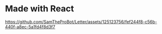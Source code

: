 # Made with React


https://github.com/SamTheProBot/Letter/assets/125123756/fef244f8-c56b-440f-a8ec-5a1fd4f8d3f7

